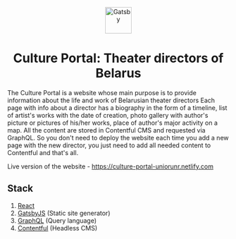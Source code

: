 <p align="center">
  <a href="https://www.gatsbyjs.org">
    <img alt="Gatsby" src="https://www.gatsbyjs.org/monogram.svg" width="60" />
  </a>
</p>
<h1 align="center">
  Culture Portal: Theater directors of Belarus
</h1>

The Culture Portal is a website whose main purpose is to provide information about the life and work of Belarusian theater directors Each page with info about a director has a biography in the form of a timeline, list of artist's works with the date of creation, photo gallery with author's picture or pictures of his/her works, place of author's major activity on a map. All the content are stored in Contentful CMS and requested via GraphQL. So you don't need to deploy the website each time you add a new page with the new director, you just need to add all needed content to Contentful and that's all.

Live version of the website - https://culture-portal-uniorunr.netlify.com

## Stack
1) [React](https://reactjs.org/)
2) [GatsbyJS](https://www.gatsbyjs.org/) (Static site generator)
3) [GraphQL](https://graphql.org/) (Query language)
4) [Contentful](https://www.contentful.com/) (Headless CMS)

